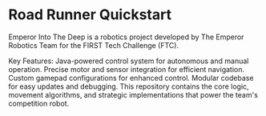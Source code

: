 # Road Runner Quickstart

Emperor Into The Deep is a robotics project developed by The Emperor Robotics Team for the FIRST Tech Challenge (FTC). 

Key Features:
Java-powered control system for autonomous and manual operation.
Precise motor and sensor integration for efficient navigation.
Custom gamepad configurations for enhanced control.
Modular codebase for easy updates and debugging.
This repository contains the core logic, movement algorithms, and strategic implementations that power the team's competition robot.









